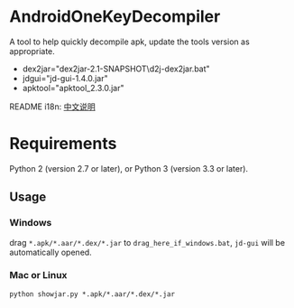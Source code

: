 # AndroidOneKeyDecompiler
A tool to help quickly decompile apk, update the tools version as appropriate.

- dex2jar="dex2jar-2.1-SNAPSHOT\d2j-dex2jar.bat"
- jdgui="jd-gui-1.4.0.jar"
- apktool="apktool_2.3.0.jar"

README i18n: [中文说明](https://github.com/tp7309/AndroidOneKeyDecompiler/blob/master/README_zh_CN.md)

# Requirements
Python 2 (version 2.7 or later), or Python 3 (version 3.3 or later).

## Usage
### Windows
drag `*.apk/*.aar/*.dex/*.jar` to `drag_here_if_windows.bat`,
`jd-gui` will be automatically opened.
### Mac or Linux
```
python showjar.py *.apk/*.aar/*.dex/*.jar
```